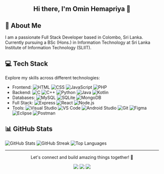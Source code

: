 <div align="center">
  <h2>Hi there, I'm Omin Hemapriya 👋</h2>
</div>


## 💫 About Me
I am a passionate Full Stack Developer based in Colombo, Sri Lanka. Currently pursuing a BSc (Hons.) in Information Technology at Sri Lanka Institute of Information Technology (SLIIT).

## 💻 Tech Stack
Explore my skills across different technologies:
- Frontend: ![HTML](https://skills.thijs.gg/icons?i=html) ![CSS](https://skills.thijs.gg/icons?i=css) ![JavaScript](https://skills.thijs.gg/icons?i=js) ![PHP](https://skills.thijs.gg/icons?i=php)</br>
- Backend: ![C](https://skills.thijs.gg/icons?i=c) ![C++](https://skills.thijs.gg/icons?i=cpp) ![Python](https://skills.thijs.gg/icons?i=py) ![Java](https://skills.thijs.gg/icons?i=java) ![Kotlin](https://skills.thijs.gg/icons?i=kotlin)</br>
- Databases: ![MySQL](https://skills.thijs.gg/icons?i=mysql) ![SQLite](https://skills.thijs.gg/icons?i=sqlite) ![MongoDB](https://skills.thijs.gg/icons?i=mongodb)</br>
- Full Stack: ![Express](https://skills.thijs.gg/icons?i=express) ![React](https://skills.thijs.gg/icons?i=react) ![Node.js](https://skills.thijs.gg/icons?i=nodejs)</br>
- Tools: ![Visual Studio](https://skills.thijs.gg/icons?i=visualstudio) ![VS Code](https://skills.thijs.gg/icons?i=vscode) ![Android Studio](https://skills.thijs.gg/icons?i=androidstudio) ![Git](https://skills.thijs.gg/icons?i=git) ![Figma](https://skills.thijs.gg/icons?i=figma) ![Eclipse](https://skills.thijs.gg/icons?i=eclipse) ![Postman](https://skills.thijs.gg/icons?i=postman) 

## 📊 GitHub Stats
![GitHub Stats](https://github-readme-stats.vercel.app/api?username=omin&theme=highcontrast&hide_border=false&include_all_commits=false&count_private=false)
![GitHub Streak](https://github-readme-streak-stats.herokuapp.com/?user=dunalpasindu&theme=highcontrast&hide_border=false)
![Top Languages](https://github-readme-stats.vercel.app/api/top-langs/?username=dunalpasindu&theme=highcontrast&layout=compact)

---

<p align="center">
  Let's connect and build amazing things together! 🚀
</p>

<p align="center">
  <a href="https://www.linkedin.com/in/dunal-pasindu-659327275/"><img src="https://img.icons8.com/color/48/000000/linkedin.png"/></a>
  <a href="https://twitter.com/dunal_pasindu"><img src="https://img.icons8.com/color/48/000000/twitter--v1.png"/></a>
  <a href="https://www.instagram.com/dunal_pasindu/"><img src="https://img.icons8.com/color/48/000000/instagram-new.png"/></a>
</p>
